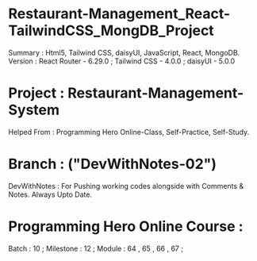 # Restaurant-Management_React-TailwindCSS_MongDB_Project
Summary : Html5, Tailwind CSS, daisyUI, JavaScript, React, MongoDB.
Version : React Router - 6.29.0 ; Tailwind CSS - 4.0.0 ; daisyUI - 5.0.0


# Project : Restaurant-Management-System 
Helped From : Programming Hero Online-Class, Self-Practice, Self-Study. 


# Branch : ("DevWithNotes-02")
DevWithNotes : For Pushing working codes alongside with Comments & Notes. Always Upto Date. 


# Programming Hero Online Course : 
Batch : 10 ;
Milestone : 12 ; 
Module : 64 , 65 , 66 , 67 ;
